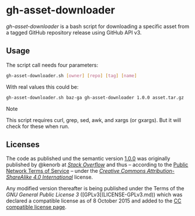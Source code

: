 # gh-asset-downloader

_gh-asset-downloader_ is a bash script for downloading a specific asset from a tagged GitHub repository release using GitHub API v3.

## Usage

The script call needs four parameters:

```bash
gh-asset-downloader.sh [owner] [repo] [tag] [name]
```
With real values this could be:

```bash
gh-asset-downloader.sh baz-ga gh-asset-downloader 1.0.0 asset.tar.gz
```

> [!NOTE]
> This script requires curl, grep, sed, awk, and xargs (or gxargs).
> But it will check for these when run.


## Licenses

The code as published und the semantic version [1.0.0](https://github.com/baz-ga/gh-asset-downloader/releases/tag/1.0.0) was originally published by @kenorb at [_Stack Overflow_](http://stackoverflow.com/a/35688093/55075) and thus – according to the [Public Network Terms of Service](https://stackoverflow.com/legal/terms-of-service/public) – under the [_Creative Commons Attribution-ShareAlike 4.0 International_](LICENSE-CC-BY_SA-4.0) license.

Any modified version thereafter is being published under the Terms of the _GNU General Public License 3_ ([GPLv3[(LICENSE-GPLv3.md)) which was declared a compatible license as of 8 October 2015 and added to the [CC compatible license page](https://creativecommons.org/share-your-work/licensing-considerations/compatible-licenses/).
